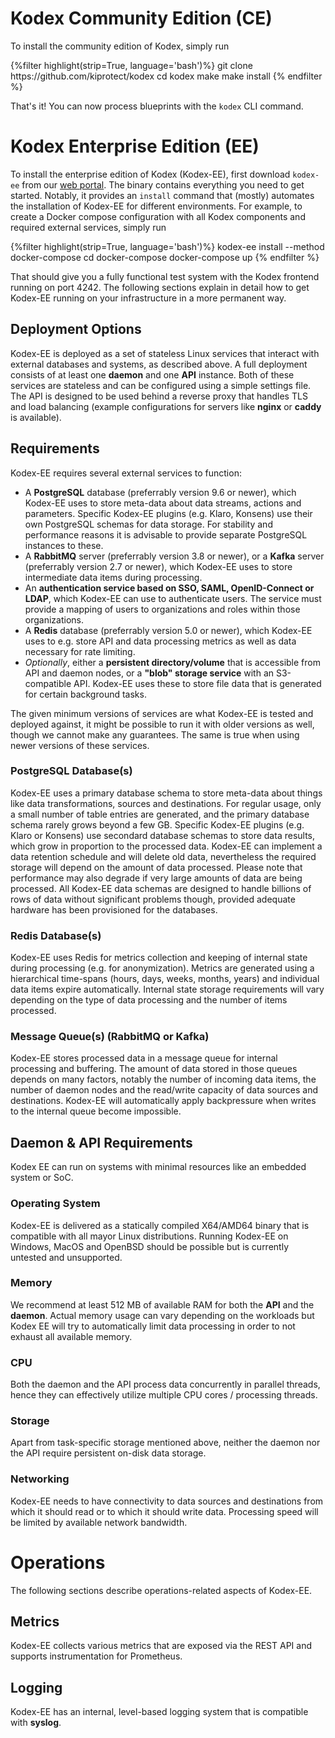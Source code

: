 # Kodex Community Edition (CE)

To install the community edition of Kodex, simply run

<!--translate:ignore-->
<div class="highlight">
    {%filter highlight(strip=True, language='bash')%}
		git clone https://github.com/kiprotect/kodex
		cd kodex
		make
		make install
	{% endfilter %}
</div>
<!--translate:ignore-->

That's it! You can now process blueprints with the `kodex` CLI command.

# Kodex Enterprise Edition (EE)

To install the enterprise edition of Kodex (Kodex-EE), first download `kodex-ee` from our [web portal](https://app.kiprotect.com). The binary contains everything you need to get started. Notably, it provides an `install` command that (mostly) automates the installation of Kodex-EE for different environments. For example, to create a Docker compose configuration with all Kodex components and required external services, simply run

<!--translate:ignore-->
<div class="highlight">
    {%filter highlight(strip=True, language='bash')%}
		kodex-ee install --method docker-compose
		cd docker-compose
		docker-compose up
	{% endfilter %}
</div>
<!--translate:ignore-->

That should give you a fully functional test system with the Kodex frontend running on port 4242. The following sections explain in detail how to get Kodex-EE running on your infrastructure in a more permanent way.

## Deployment Options

Kodex-EE is deployed as a set of stateless Linux services that interact with external databases and systems, as described above. A full deployment consists of at least one **daemon** and one **API** instance. Both of these services are stateless and can be configured using a simple settings file. The API is designed to be used behind a reverse proxy that handles TLS and load balancing (example configurations for servers like **nginx** or **caddy** is available).

## Requirements

Kodex-EE requires several external services to function:

* A **PostgreSQL** database (preferrably version 9.6 or newer), which Kodex-EE uses to store meta-data about data streams, actions and parameters. Specific Kodex-EE plugins (e.g. Klaro, Konsens) use their own PostgreSQL schemas for data storage. For stability and performance reasons it is advisable to provide separate PostgreSQL instances to these.  
* A **RabbitMQ** server (preferrably version 3.8 or newer), or a **Kafka** server (preferrably version 2.7 or newer), which Kodex-EE uses to store intermediate data items during processing.
* An **authentication service based on SSO, SAML, OpenID-Connect or LDAP**, which Kodex-EE can use to authenticate users. The service must provide a mapping of users to organizations and roles within those organizations.
* A **Redis** database (preferrably version 5.0 or newer), which Kodex-EE uses to e.g. store API and data processing metrics as well as data necessary for rate limiting.
* *Optionally*, either a **persistent directory/volume** that is accessible from API and daemon nodes, or a **"blob" storage service** with an S3-compatible API. Kodex-EE uses these to store file data that is generated for certain background tasks.

The given minimum versions of services are what Kodex-EE is tested and deployed against, it might be possible to run it with older versions as well, though we cannot make any guarantees. The same is true when using newer versions of these services.

### PostgreSQL Database(s)

Kodex-EE uses a primary database schema to store meta-data about things like data transformations, sources and destinations. For regular usage, only a small number of table entries are generated, and the primary database schema rarely grows beyond a few GB. Specific Kodex-EE plugins (e.g. Klaro or Konsens) use secondard database schemas to store data results, which grow in proportion to the processed data. Kodex-EE can implement a data retention schedule and will delete old data, nevertheless the required storage will depend on the amount of data processed. Please note that performance may also degrade if very large amounts of data are being processed. All Kodex-EE data schemas are designed to handle billions of rows of data without significant problems though, provided adequate hardware has been provisioned for the databases.

### Redis Database(s)

Kodex-EE uses Redis for metrics collection and keeping of internal state during processing (e.g. for anonymization). Metrics are generated using a hierarchical time-spans (hours, days, weeks, months, years) and individual data items expire automatically. Internal state storage requirements will vary depending on the type of data processing and the number of items processed.

### Message Queue(s) (RabbitMQ or Kafka)

Kodex-EE stores processed data in a message queue for internal processing and buffering. The amount of data stored in those queues depends on many factors, notably the number of incoming data items, the number of daemon nodes and the read/write capacity of data sources and destinations. Kodex-EE will automatically apply backpressure when writes to the internal queue become impossible.

## Daemon & API Requirements

Kodex EE can run on systems with minimal resources like an embedded system or SoC.

### Operating System

Kodex-EE is delivered as a statically compiled X64/AMD64 binary that is compatible with all mayor Linux distributions. Running Kodex-EE on Windows, MacOS and OpenBSD should be possible but is currently untested and unsupported.

### Memory

We recommend at least 512 MB of available RAM for both the **API** and the **daemon**. Actual memory usage can vary depending on the workloads but Kodex EE will try to automatically limit data processing in order to not exhaust all available memory.

### CPU

Both the daemon and the API process data concurrently in parallel threads, hence they can effectively utilize multiple CPU cores / processing threads.

### Storage

Apart from task-specific storage mentioned above, neither the daemon nor the API require persistent on-disk data storage.

### Networking

Kodex-EE needs to have connectivity to data sources and destinations from which it should read or to which it should write data. Processing speed will be limited by available network bandwidth.

# Operations

The following sections describe operations-related aspects of Kodex-EE.

## Metrics

Kodex-EE collects various metrics that are exposed via the REST API and supports instrumentation for Prometheus.

## Logging

Kodex-EE has an internal, level-based logging system that is compatible with **syslog**.
